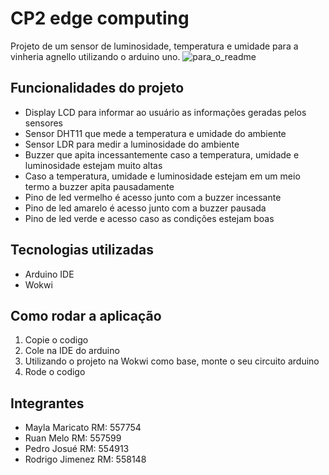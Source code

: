 # CP2 edge computing

Projeto de um sensor de luminosidade, temperatura e umidade para a vinheria agnello utilizando o arduino uno.
![para_o_readme](https://github.com/Pedro-Josue/CP2_edge/assets/164249602/790574b9-a73b-4ce4-8e03-cf9093408f31)

## Funcionalidades do projeto
* Display LCD para informar ao usuário as informações geradas pelos sensores
* Sensor DHT11 que mede a temperatura e umidade do ambiente
* Sensor LDR para medir a luminosidade do ambiente
* Buzzer que apita incessantemente caso a temperatura, umidade e luminosidade estejam muito altas
* Caso a temperatura, umidade e luminosidade estejam em um meio termo a buzzer apita pausadamente
* Pino de led vermelho é acesso junto com a buzzer incessante
* Pino de led amarelo é acesso junto com a buzzer pausada
* Pino de led verde e acesso caso as condições estejam boas
  
## Tecnologias utilizadas
* Arduino IDE
* Wokwi

## Como rodar a aplicação
1. Copie o codigo
2. Cole na IDE do arduino
3. Utilizando o projeto na Wokwi como base, monte o seu circuito arduino
4. Rode o codigo

## Integrantes
* Mayla Maricato RM: 557754
* Ruan Melo RM: 557599
* Pedro Josué RM: 554913
* Rodrigo Jimenez RM: 558148
